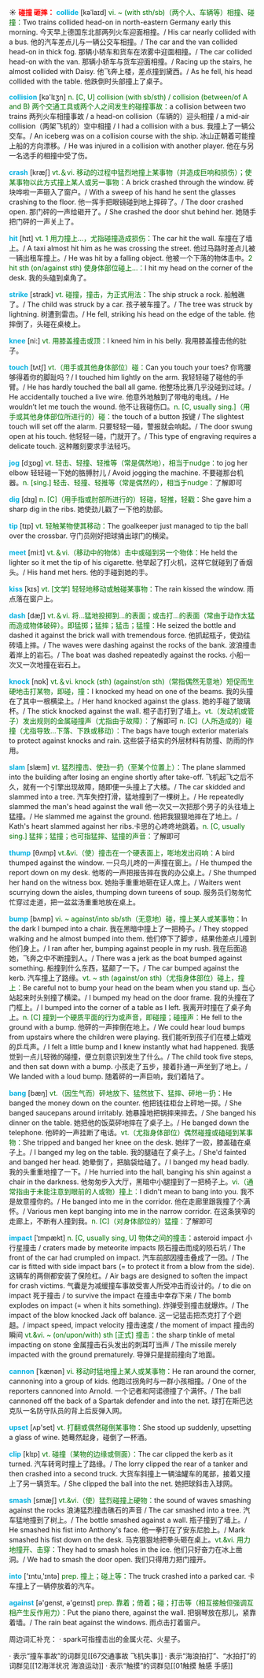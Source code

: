 ☀ <font color="red">**碰撞 砸摔：**</font>
<font color="sky blue">**collide**</font> [kəˈlaɪd]
<font color="rgb(227, 108, 9)">vi. ~ (with sth/sb)（两个人、车辆等）相撞、碰撞：</font>Two trains collided head-on in north-eastern Germany early this morning. 今天早上德国东北部两列火车迎面相撞。/ His car nearly collided with a bus. 他的汽车差点儿与一辆公交车相撞。/ The car and the van collided head-on in thick fog. 那辆小轿车和货车在浓雾中迎面相撞。/ The car collided head-on with the van. 那辆小轿车与货车迎面相撞。/ Racing up the stairs, he almost collided with Daisy. 他飞奔上楼，差点撞到黛西。/ As he fell, his head collided with the table. 他跌倒时头部撞上了桌子。

<font color="sky blue">**collision**</font> [kə'lɪӡn] 
<font color="rgb(227, 108, 9)">n. [C, U] collision (with sb/sth) / collision (between/of A and B) 两个交通工具或两个人之间发生的碰撞事故：</font>a collision between two trains 两列火车相撞事故 / a head-on collision（车辆的）迎头相撞 / a mid-air collision（两架飞机的）空中相撞 / I had a collision with a bus. 我撞上了一辆公交车。/ An iceberg was on a collision course with the ship. 冰山正朝着可能撞上船的方向漂移。/ He was injured in a collision with another player. 他在与另一名选手的相撞中受了伤。

<font color="sky blue">**crash**</font> [kræʃ] 
<font color="rgb(227, 108, 9)">vt.＆vi. 移动的过程中猛烈地撞上某事物（并造成巨响和损伤）；使某事物以此方式撞上某人或另一事物：</font>A brick crashed through the window. 砖块哗啦一声砸入了窗户。/ With a sweep of his hand he sent the glasses crashing to the floor. 他一挥手把眼镜碰到地上摔碎了。/ The door crashed open. 那门砰的一声给砸开了。/ She crashed the door shut behind her. 她随手把门砰的一声关上了。

<font color="sky blue">**hit**</font> [hɪt] 
<font color="rgb(227, 108, 9)">vt. 1 用力撞上…，尤指碰撞造成损伤：</font>The car hit the wall. 车撞在了墙上。/ A taxi almost hit him as he was crossing the street. 他过马路时差点儿被一辆出租车撞上。/ He was hit by a falling object. 他被一个下落的物体击中。<font color="rgb(227, 108, 9)">2 hit sth (on/against sth) 使身体部位碰上…：</font>I hit my head on the corner of the desk. 我的头磕到桌角了。

<font color="sky blue">**strike**</font> [straɪk] 
<font color="rgb(227, 108, 9)">vt. 碰撞，撞击，为正式用法：</font>The ship struck a rock. 船触礁了。/ The child was struck by a car. 孩子被车撞了。/ The tree was struck by lightning. 树遭到雷击。/ He fell, striking his head on the edge of the table. 他摔倒了，头碰在桌棱上。

<font color="sky blue">**knee**</font> [ni:] 
<font color="rgb(227, 108, 9)">vt. 用膝盖撞击或顶：</font>I kneed him in his belly. 我用膝盖撞击他的肚子。

<font color="sky blue">**touch**</font> [tʌtʃ] 
<font color="rgb(227, 108, 9)">vt.（用手或其他身体部位）碰：</font>Can you touch your toes? 你弯腰够得着你的脚趾吗？/ I touched him lightly on the arm. 我轻轻碰了碰他的手臂。/ He has hardly touched the ball all game. 他整场比赛几乎没碰到过球。/ He accidentally touched a live wire. 他意外地触到了带电的电线。/ He wouldn’t let me touch the wound. 他不让我碰伤口。<font color="rgb(227, 108, 9)">n. [C, usually sing.]（用手或其他身体部位所进行的）碰：</font>the touch of a button 按键 / The slightest touch will set off the alarm. 只要轻轻一碰，警报就会响起。/ The door swung open at his touch. 他轻轻一碰，门就开了。/ This type of engraving requires a delicate touch. 这种雕刻要求手法轻巧。

<font color="sky blue">**jog**</font> [dӡɒɡ] 
<font color="rgb(227, 108, 9)">vt. 轻击、轻撞、轻推等（常是偶然地），相当于nudge：</font>to jog her elbow 轻轻碰一下她的胳膊肘儿 / Avoid jogging the machine. 不要碰那台机器。<font color="rgb(227, 108, 9)">n. [sing.] 轻击、轻撞、轻推等（常是偶然的），相当于nudge：</font>了解即可

<font color="sky blue">**dig**</font> [dɪɡ] 
<font color="rgb(227, 108, 9)">n. [C]（用手指或肘部所进行的）轻碰，轻推，轻戳：</font>She gave him a sharp dig in the ribs. 她使劲儿戳了一下他的肋部。

<font color="sky blue">**tip**</font> [tɪp] 
<font color="rgb(227, 108, 9)">vt. 轻触某物使其移动：</font>The goalkeeper just managed to tip the ball over the crossbar. 守门员刚好把球捅出球门的横梁。

<font color="sky blue">**meet**</font> [mi:t] 
<font color="rgb(227, 108, 9)">vt.＆vi.（移动中的物体）击中或碰到另一个物体：</font>He held the lighter so it met the tip of his cigarette. 他举起了打火机，这样它就碰到了香烟头。/ His hand met hers. 他的手碰到她的手。

<font color="sky blue">**kiss**</font> [kɪs] 
<font color="rgb(227, 108, 9)">vt. [文学] 轻轻地移动或触碰某事物：</font>The rain kissed the window. 雨点落在窗户上。

<font color="sky blue">**dash**</font> [dæʃ] 
<font color="rgb(227, 108, 9)">vt.＆vi. 将…猛地投掷到…的表面；或击打…的表面（常由于动作太猛而造成物体破碎）。即猛掷；猛摔；猛击；猛撞：</font>He seized the bottle and dashed it against the brick wall with tremendous force. 他抓起瓶子，使劲往砖墙上摔。/ The waves were dashing against the rocks of the bank. 波浪撞击着岸上的岩石。/ The boat was dashed repeatedly against the rocks. 小船一次又一次地撞在岩石上。

<font color="sky blue">**knock**</font> [nɒk] 
<font color="rgb(227, 108, 9)">vt.＆vi. knock (sth) (against/on sth)（常指偶然无意地）短促而生硬地击打某物，即碰，撞：</font>I knocked my head on one of the beams. 我的头撞在了其中一根横梁上。/ Her hand knocked against the glass. 她的手碰了玻璃杯。/ The stick knocked against the wall. 棍子击打到了墙上。<font color="rgb(227, 108, 9)">vt.（发动机或管子）发出规则的金属碰撞声（尤指由于故障）：</font>了解即可 <font color="rgb(227, 108, 9)">n. [C]（人所造成的）碰撞（尤指导致…下落、下跌或移动）：</font>The bags have tough exterior materials to protect against knocks and rain. 这些袋子结实的外层材料有防撞、防雨的作用。
      
<font color="sky blue">**slam**</font> [slæm]
<font color="rgb(227, 108, 9)">vt. 猛烈撞击、使劲一扔（至某个位置上）：</font>The plane slammed into the building after losing an engine shortly after take-off. 飞机起飞之后不久，就有一个引擎出现故障，随即便一头撞上了大楼。/ The car skidded and slammed into a tree. 汽车失控打滑，猛地撞到了一棵树上。/ He repeatedly slammed the man's head against the wall 他一次又一次把那个男子的头往墙上猛撞。/ He slammed me against the ground. 他把我狠狠地摔在了地上。/ Kath's heart slammed against her ribs.卡思的心咚咚地跳着。<font color="rgb(227, 108, 9)">n. [C, usually sing.] 猛摔；猛撞；也可指猛摔、猛撞的声音：</font>了解即可

<font color="sky blue">**thump**</font> [θʌmp]
<font color="rgb(227, 108, 9)">vt.&vi.（使）撞击在一个硬表面上，嘭地发出闷响：</font>A bird thumped against the window. 一只鸟儿咚的一声撞在窗上。/ He thumped the report down on my desk. 他嘭的一声把报告摔在我的办公桌上。/ She thumped her hand on the witness box. 她抬手重重地砸在证人席上。/ Waiters went scurrying down the aisles, thumping down tureens of soup. 服务员们匆匆忙忙穿过走道，把一盆盆汤重重地放在桌上。

<font color="sky blue">**bump**</font> [bʌmp]
<font color="rgb(227, 108, 9)">vi. ~ against/into sb/sth（无意地）碰，撞上某人或某事物：</font>In the dark I bumped into a chair. 我在黑暗中撞上了一把椅子。/ They stopped walking and he almost bumped into them. 他们停下了脚步，结果他差点儿撞到他们身上。/ I ran after her, bumping against people in my rush. 我在后面追她，飞奔之中不断撞到人。/ There was a jerk as the boat bumped against something. 船撞到什么东西，猛颠了一下。/ The car bumped against the kerb. 汽车撞上了路缘。<font color="rgb(227, 108, 9)">vt. ~ sth (against/on sth)（尤指身体部位）碰上，撞上：</font>Be careful not to bump your head on the beam when you stand up. 当心站起来时头别撞了横梁。/ I bumped my head on the door frame. 我的头撞在了门框上。/ I bumped into the corner of a table as I left. 我离开时撞在了桌子角上。<font color="rgb(227, 108, 9)">n. [C] 撞到一个硬质平面的行为或声音，即碰撞；碰撞声：</font>He fell to the ground with a bump. 他砰的一声摔倒在地上。/ We could hear loud bumps from upstairs where the children were playing. 我们能听到孩子们在楼上嬉戏的乒乓声。/ I felt a little bump and I knew instantly what had happened. 我感觉到一点儿轻微的碰撞，便立刻意识到发生了什么。/ The child took five steps, and then sat down with a bump. 小孩走了五步，接着扑通一声坐到了地上。/ We landed with a loud bump. 随着砰的一声巨响，我们着陆了。

<font color="sky blue">**bang**</font> [bæŋ]
<font color="rgb(227, 108, 9)">vt.（因生气而）砰地放下、猛然放下、猛摔、砰地一扔：</font>He banged the money down on the counter. 他把钱往柜台上砰地一掷。/ She banged saucepans around irritably. 她暴躁地把锅摔来摔去。/ She banged his dinner on the table. 她把他的饭菜砰地摔在了桌子上。/ He banged down the telephone. 他砰的一声挂断了电话。<font color="rgb(227, 108, 9)">vt.（尤指身体部位）偶然碰撞或磕碰到某事物：</font>She tripped and banged her knee on the desk. 她绊了一跤，膝盖磕在桌子上。/ I banged my leg on the table. 我的腿磕在了桌子上。/ She'd fainted and banged her head. 她晕倒了，把脑袋给磕了。/ I banged my head badly. 我的头重重地撞了一下。/ He hurried into the hall, banging his shin against a chair in the darkness. 他匆匆步入大厅，黑暗中小腿撞到了一把椅子上。<font color="rgb(227, 108, 9)">vi.（通常指由于未能注意到眼前的人或物）撞上：</font>I didn't mean to bang into you. 我不是故意撞你的。/ He banged into me in the corridor. 他在走廊里跟我撞了个满怀。/ Various men kept banging into me in the narrow corridor. 在这条狭窄的走廊上，不断有人撞到我。<font color="rgb(227, 108, 9)">n. [C]（对身体部位的）猛撞：</font>了解即可
             
<font color="sky blue">**impact**</font> [ˈɪmpækt]
<font color="rgb(227, 108, 9)">n. [C, usually sing, U] 物体之间的撞击：</font>asteroid impact 小行星撞击 / craters made by meteorite impacts 陨石撞击而成的陨石坑 / The front of the car had crumpled on impact. 汽车前部因撞击叠成了一团。/ The car is fitted with side impact bars (= to protect it from a blow from the side). 这辆车的两侧都安装了保险杠。/ Air bags are designed to soften the impact for crash victims. 气囊是为减缓撞车事故受害人所受冲击而设计的。/ to die on impact 死于撞击 / to survive the impact 在撞击中幸存下来 / The bomb explodes on impact (= when it hits something). 炸弹受到撞击就爆炸。/ The impact of the blow knocked Jack off balance. 这一记猛击把杰克打了个趔趄。/ impact speed, impact velocity 撞击速度 / the moment of impact 撞击的瞬间 <font color="rgb(227, 108, 9)">vt.&vi. ~ (on/upon/with) sth [正式] 撞击：</font>the sharp tinkle of metal impacting on stone 金属撞击石头发出的刺耳叮当声 / The missile merely impacted with the ground prematurely. 导弹只是提前撞向了地面。          

<font color="sky blue">**cannon**</font> [ˈkænən]
<font color="rgb(227, 108, 9)">vi. 移动时猛地撞上某人或某事物：</font>He ran around the corner, cannoning into a group of kids. 他跑过拐角时与一群小孩相撞。/ One of the reporters cannoned into Arnold. 一个记者和阿诺德撞了个满怀。/ The ball cannoned off the back of a Spartak defender and into the net. 球打在斯巴达克队一名防守队员的背上后反弹入网。

<font color="sky blue">**upset**</font> [ʌp'set] 
<font color="rgb(227, 108, 9)">vt. 打翻或偶然碰倒某事物：</font>She stood up suddenly, upsetting a glass of wine. 她蓦然起身，碰倒了一杯酒。
           
<font color="sky blue">**clip**</font> [klɪp]
<font color="rgb(227, 108, 9)">vt. 碰撞（某物的边缘或侧面）：</font>The car clipped the kerb as it turned. 汽车转弯时撞上了路缘。/ The lorry clipped the rear of a tanker and then crashed into a second truck. 大货车斜撞上一辆油罐车的尾部，接着又撞上了另一辆货车。/ She clipped the ball into the net. 她把球斜击入球网。
           
<font color="sky blue">**smash**</font> [smæʃ]
<font color="rgb(227, 108, 9)">vt.&vi.（使）猛烈碰撞上硬物：</font>the sound of waves smashing against the rocks 浪涛猛烈撞击礁石的声音 / The car smashed into a tree. 汽车猛地撞到了树上。/ The bottle smashed against a wall. 瓶子撞到了墙上。/ He smashed his fist into Anthony's face. 他一拳打在了安东尼脸上。/ Mark smashed his fist down on the desk. 马克狠狠地把拳头砸在桌上。<font color="rgb(227, 108, 9)">vt.&vi. 用力地撞开、击穿：</font>They had to smash holes in the ice. 他们只好奋力在冰上凿洞。/ We had to smash the door open. 我们只得用力把门撞开。

<font color="sky blue">**into**</font> ['ɪntu,'ɪntə] 
<font color="rgb(227, 108, 9)">prep. 撞上；碰上等：</font>The truck crashed into a parked car. 卡车撞上了一辆停放着的汽车。

<font color="sky blue">**against**</font> [ə'ɡenst, ə'ɡeɪnst] 
<font color="rgb(227, 108, 9)">prep. 靠着；倚着；碰；打击等（相互接触但强调互相产生反作用力）：</font>Put the piano there, against the wall. 把钢琴放在那儿，紧靠着墙。/ The rain beat against the windows. 雨点击打着窗户。

周边词汇补充：
· spark可指撞击出的金属火花、火星子。

· 表示“撞车事故”的词群见[[67交通事故 飞机失事]]
· 表示“海浪拍打”、“水拍打”的词群见[[12海洋状况 海浪运动]]
· 表示“触摸”的词群见[[01触摸 触感 手感]]
